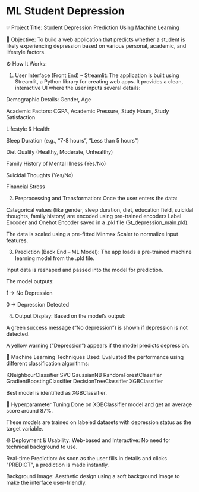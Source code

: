 # ML Student Depression
💡 Project Title: Student Depression Prediction Using Machine Learning

📌 Objective:
To build a web application that predicts whether a student is likely experiencing depression based on various personal, academic, and lifestyle factors.

⚙️ How It Works:
1. User Interface (Front End) – Streamlit:
The application is built using Streamlit, a Python library for creating web apps. It provides a clean, interactive UI where the user inputs several details:

Demographic Details: Gender, Age

Academic Factors: CGPA, Academic Pressure, Study Hours, Study Satisfaction

Lifestyle & Health:

Sleep Duration (e.g., “7-8 hours”, “Less than 5 hours”)

Diet Quality (Healthy, Moderate, Unhealthy)

Family History of Mental Illness (Yes/No)

Suicidal Thoughts (Yes/No)

Financial Stress

2. Preprocessing and Transformation:
Once the user enters the data:

Categorical values (like gender, sleep duration, diet, education field, suicidal thoughts, family history) are encoded using pre-trained encoders Label Encoder and Onehot Encoder saved in a .pkl file (St_depression_main.pkl).

The data is scaled using a pre-fitted Minmax Scaler to normalize input features.

3. Prediction (Back End – ML Model):
The app loads a pre-trained machine learning model from the .pkl file.

Input data is reshaped and passed into the model for prediction.

The model outputs:

1 → No Depression

0 → Depression Detected

4. Output Display:
Based on the model’s output:

A green success message (“No depression”) is shown if depression is not detected.

A yellow warning (“Depression”) appears if the model predicts depression.

🧠 Machine Learning Techniques Used:
Evaluated the performance using different classification algorithms:

KNeighbourClassifier
SVC
GaussianNB
RandomForestClassifier
GradientBoostingClassifier
DecisionTreeClassifier
XGBClassifier

Best model is identified as XGBClassifier.

 📌 Hyperparameter Tuning
 Done on XGBClassifier model and get an average score around 87%.
 
These models are trained on labeled datasets with depression status as the target variable.

🌐 Deployment & Usability:
Web-based and Interactive: No need for technical background to use.

Real-time Prediction: As soon as the user fills in details and clicks "PREDICT", a prediction is made instantly.

Background Image: Aesthetic design using a soft background image to make the interface user-friendly.
